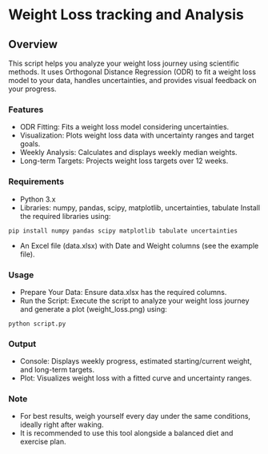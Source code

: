 # Weight Loss tracking and Analysis
## Overview
This script helps you analyze your weight loss journey using scientific methods. It uses Orthogonal Distance Regression (ODR) to fit a weight loss model to your data, handles uncertainties, and provides visual feedback on your progress.

### Features
- ODR Fitting: Fits a weight loss model considering uncertainties.
- Visualization: Plots weight loss data with uncertainty ranges and target goals.
- Weekly Analysis: Calculates and displays weekly median weights.
- Long-term Targets: Projects weight loss targets over 12 weeks.

### Requirements
- Python 3.x
- Libraries: numpy, pandas, scipy, matplotlib, uncertainties, tabulate
Install the required libraries using: 
```
pip install numpy pandas scipy matplotlib tabulate uncertainties
```
- An Excel file (data.xlsx) with Date and Weight columns (see the example file).

### Usage
- Prepare Your Data: Ensure data.xlsx has the required columns.
- Run the Script: Execute the script to analyze your weight loss journey and generate a plot (weight_loss.png) using:
```
python script.py
```

### Output
- Console: Displays weekly progress, estimated starting/current weight, and long-term targets.
- Plot: Visualizes weight loss with a fitted curve and uncertainty ranges.

### Note
- For best results, weigh yourself every day under the same conditions, ideally right after waking.
- It is recommended to use this tool alongside a balanced diet and exercise plan.
